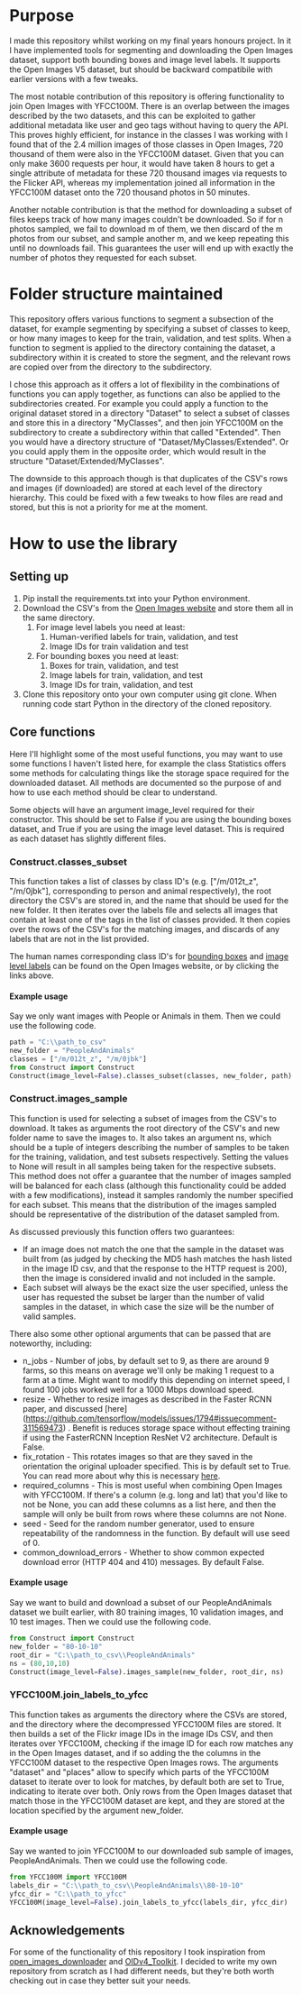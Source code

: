 # Purpose
I made this repository whilst working on my final years honours project. In it I have implemented tools for segmenting 
and downloading the Open Images dataset, support both bounding boxes and image level labels. It supports the Open Images 
V5 dataset, but should be backward compatibile with earlier versions with a few tweaks.

The most notable contribution of this repository is offering functionality to join Open Images with YFCC100M. There is an overlap between the images described by the two datasets, and this can be exploited to gather additional metadata like user and geo tags without 
having to query the API. This proves highly efficient, for instance in the classes I was working with I found that of the 
2.4 million images of those classes in Open Images, 720 thousand of them were also in the YFCC100M dataset. Given that
you can only make 3600 requests per hour, it would have taken 8 hours to get a single attribute of metadata for these 720 thousand
images via requests to the Flicker API, whereas my implementation joined all information in the YFCC100M dataset onto the
 720 thousand photos in 50 minutes.
 
Another notable contribution is that the method for downloading a subset of files keeps track of how many images couldn't be downloaded.
So if for n photos sampled, we fail to download m of them, we then discard of the m photos from our subset, and sample another m, and we
keep repeating this until no downloads fail. This guarantees the user will end up with exactly the number of photos they requested for each
subset.

# Folder structure maintained

This repository offers various functions to segment a subsection of the dataset, for example segmenting by specifying 
a subset of classes to keep, or how many images to keep for the train, validation, and test splits. When a function to segment is 
applied to the directory containing the dataset, a subdirectory within it is created to store the segment, and the 
relevant rows are copied over from the directory to the subdirectory.

I chose this approach as it offers a lot of flexibility in the combinations of functions you can apply together, as 
functions can also be applied to the subdirectories created. For example you could apply a function to the original
dataset stored in a directory "Dataset" to select a subset of classes and store this in a directory "MyClasses", and then
join YFCC100M on the subdirectory to create a subdirectory within that called "Extended". Then you would have a directory
 structure of "Dataset/MyClasses/Extended". Or you could apply them in the opposite order, which would result in the 
 structure "Dataset/Extended/MyClasses".

The downside to this approach though is that duplicates of the CSV's rows and images (if downloaded) are stored at each
level of the directory hierarchy. This could be fixed with a few tweaks to how files are read and stored, but this is not
a priority for me at the moment.

# How to use the library

## Setting up

1. Pip install the requirements.txt into your Python environment.
2. Download the CSV's from the [Open Images website](https://storage.googleapis.com/openimages/web/download.html) and 
store them all in the same directory.
    1. For image level labels you need at least:
        1. Human-verified labels for train, validation, and test
        2. Image IDs for train validation and test
    2. For bounding boxes you need at least:
        1. Boxes for train, validation, and test
        2. Image labels for train, validation, and test
        3. Image IDs for train, validation, and test
3. Clone this repository onto your own computer using git clone. When running code start Python in the directory
of the cloned repository.

## Core functions

Here I'll highlight some of the most useful functions, you may want to use some functions I haven't listed here, for
example the class Statistics offers some methods for calculating things like the storage space required for the 
downloaded dataset. All methods are documented so the purpose of and how to use each method should be clear to 
understand.

Some objects will have an argument image_level required for their constructor. This should be set to False if you are
using the bounding boxes dataset, and True if you are using the image level dataset. This is required as each dataset
has slightly different files.

### Construct.classes_subset

This function takes a list of classes by class ID's (e.g. ["/m/012t_z", "/m/0jbk"], corresponding to person and animal
respectively), the root directory the CSV's are stored in, and the name that should be used for the new folder. It then
iterates over the labels file and selects all images that contain at least one of the tags in the list of classes 
provided. It then copies over the rows of the CSV's for the matching images, and discards of any labels that are not in
the list provided. 

The human names corresponding class ID's for 
[bounding boxes](https://storage.googleapis.com/openimages/v5/class-descriptions-boxable.csv) and
[image level labels](https://storage.googleapis.com/openimages/v5/class-descriptions.csv) can be found on the Open 
Images website, or by clicking the links above.

#### Example usage

Say we only want images with People or Animals in them. Then we could use the following code.

```python
path = "C:\\path_to_csv"
new_folder = "PeopleAndAnimals"
classes = ["/m/012t_z", "/m/0jbk"]
from Construct import Construct
Construct(image_level=False).classes_subset(classes, new_folder, path)
```

### Construct.images_sample

This function is used for selecting a subset of images from the CSV's to download. It takes as arguments the root
directory of the CSV's and new folder name to save the images to. It also takes an argument ns, which should be a tuple
of integers describing the number of samples to be taken for the training, validation, and test subsets respectively. 
Setting the values to None will result in all samples being taken for the respective subsets. This method does not offer
a guarantee that the number of images sampled will be balanced for each class (although this functionality could be 
added with a few modifications), instead it samples randomly the number specified for each subset. This means that the
distribution of the images sampled should be representative of the distribution of the dataset sampled from.

As discussed previously this function offers two guarantees:
* If an image does not match the one that the sample in the dataset was built from (as judged by checking the MD5 hash
matches the hash listed in the image ID csv, and that the response to the HTTP request is 200), then the image is
considered invalid and not included in the sample.
* Each subset will always be the exact size the user specified, unless the user has requested the subset be larger than
the number of valid samples in the dataset, in which case the size will be the number of valid samples.

There also some other optional arguments that can be passed that are noteworthy, including:

* n_jobs - Number of jobs, by default set to 9, as there are around 9 farms, so this means on average we'll only be 
making 1 request to a farm at a time. Might want to modify this depending on internet speed, I found 100 jobs worked well for a 1000 Mbps download speed.
* resize - Whether to resize images as described in the Faster RCNN paper, and discussed [here] (https://github.com/tensorflow/models/issues/1794#issuecomment-311569473) . Benefit is reduces storage space without effecting training if using the FasterRCNN Inception ResNet V2 architecture. Default is False.
* fix_rotation - This rotates images so that are they saved in the orientation the original uploader specified. This is
by default set to True. You can read more about why this is necessary 
[here](https://storage.googleapis.com/openimages/web/2018-05-17-rotation-information.html).
* required_columns - This is most useful when combining Open Images with YFCC100M. If there's a column (e.g. long and 
lat) that you'd like to not be None, you can add these columns as a list here, and then the sample will only be built
from rows where these columns are not None.
* seed - Seed for the random number generator, used to ensure repeatability of the randomness in the function. By default
 will use seed of 0.
* common_download_errors - Whether to show common expected download error (HTTP 404 and 410) messages. By default False.


 
#### Example usage

Say we want to build and download a subset of our PeopleAndAnimals dataset we built earlier, with 80 training
images, 10 validation images, and 10 test images. Then we could use the following code.

```python
from Construct import Construct
new_folder = "80-10-10"
root_dir = "C:\\path_to_csv\\PeopleAndAnimals"
ns = (80,10,10)
Construct(image_level=False).images_sample(new_folder, root_dir, ns)
```

### YFCC100M.join_labels_to_yfcc

This function takes as arguments the directory where the CSVs are stored, and the directory where the decompressed 
YFCC100M files are stored. It then builds a set of the Flickr image IDs in the image IDs CSV, and then iterates over 
YFCC100M, checking if the image ID for each row matches any in the Open Images dataset, and if so adding the the columns
in the YFCC100M dataset to the respective Open Images rows. The arguments "dataset" and "places" allow to specify which
parts of the YFCC100M dataset to iterate over to look for matches, by default both are set to True, indicating to 
iterate over both. Only rows from the Open Images dataset that match those in the YFCC100M dataset are kept, and they
are stored at the location specified by the argument new_folder.

#### Example usage

Say we wanted to join YFCC100M to our downloaded sub sample of images, PeopleAndAnimals. Then we could use the following
code.

```python
from YFCC100M import YFCC100M
labels_dir = "C:\\path_to_csv\\PeopleAndAnimals\\80-10-10"
yfcc_dir = "C:\\path_to_yfcc"
YFCC100M(image_level=False).join_labels_to_yfcc(labels_dir, yfcc_dir)
```

## Acknowledgements

For some of the functionality of this repository I took inspiration from 
[open_images_downloader](https://github.com/dnuffer/open_images_downloader) and
[OIDv4_Toolkit](https://github.com/EscVM/OIDv4_ToolKit). I decided to write my own repository from scratch as I had 
different needs, but they're both worth checking out in case they better suit your needs.
